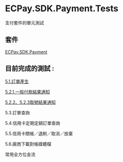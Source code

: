 # ECPay.SDK.Payment.Tests

支付套件的單元測試

## 套件

[ECPay.SDK.Payment](../ECPay.SDK.Payment)

## 目前完成的測試 : 

[5.1.訂單產生](AioCheckOutUnitTest.cs)

[5.2.1.一般付款結果通知](CheckOutFeedbackUnitTest.cs)

[5.2.2、5.2.3取號結果通知](ATMFeedbackUnitTest.cs)

5.3.訂單查詢

5.4.信用卡定期定額訂單查詢

5.5.信用卡關帳／退刷／取消／放棄

5.6.廠商下載對帳媒體檔

常用全方位金流
